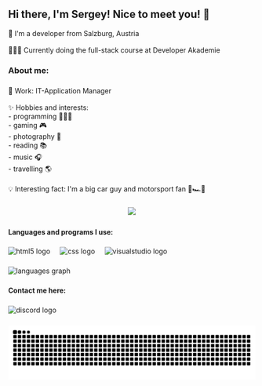 ## Hi there, I'm Sergey! Nice to meet you! 👋

<p align="left">📌 I'm a developer from Salzburg, Austria<br><br>👨🏻‍💻 Currently doing the full-stack course at Developer Akademie</p>

###

<h3 align="left">About me:</h3>

###

<p align="left">💼 Work: IT-Application Manager<br><br>✨ Hobbies and interests: <br>- programming 👨🏻‍💻<br>- gaming 🎮<br>- photography 📸<br>- reading 📚<br>- music 🎧<br>- travelling 🌎<br><br>💡 Interesting fact: I'm a big car guy and motorsport fan 🏁🏎️💨</p>

###

<div align="center">
  <img height="200" src="https://i.imgflip.com/65efzo.gif"  />
</div>

###

<h4 align="left">Languages and programs I use:</h4>

###

<div align="left">
  <img src="https://cdn.jsdelivr.net/gh/devicons/devicon/icons/html5/html5-original.svg" height="40" alt="html5 logo"  />
  <img width="12" />
  <img src="https://cdn.jsdelivr.net/gh/devicons/devicon/icons/css3/css3-original.svg" height="40" alt="css logo"  />
  <img width="12" />
  <img src="https://cdn.jsdelivr.net/gh/devicons/devicon/icons/visualstudio/visualstudio-plain.svg" height="40" alt="visualstudio logo"  />
</div>

###

<div align="left">
  <img src="https://github-readme-stats.vercel.app/api/top-langs?username=ivanovsergey172&locale=en&hide_title=false&layout=compact&card_width=320&langs_count=5&theme=dracula&hide_border=false&order=2" height="150" alt="languages graph"  />
</div>

###

<h4 align="left">Contact me here:</h4>

###

<div align="left">
  <img src="https://raw.githubusercontent.com/maurodesouza/profile-readme-generator/master/src/assets/icons/social/discord/default.svg" width="52" height="40" alt="discord logo"  />
</div>

###

<img src="https://raw.githubusercontent.com/ivanovsergey172/ivanovsergey172/output/snake.svg" alt="Snake animation" />

###
